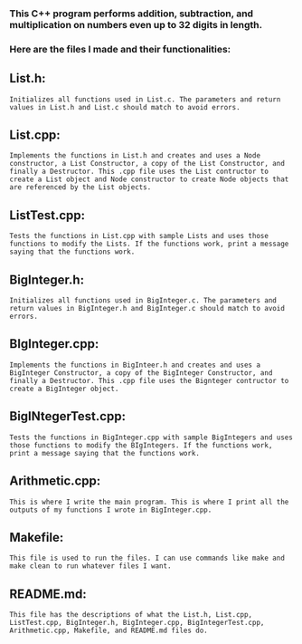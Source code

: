 ### This C++ program performs addition, subtraction, and multiplication on numbers even up to 32 digits in length.
### Here are the files I made and their functionalities:

## List.h:
    Initializes all functions used in List.c. The parameters and return values in List.h and List.c should match to avoid errors.

## List.cpp:
    Implements the functions in List.h and creates and uses a Node constructor, a List Constructor, a copy of the List Constructor, and finally a Destructor. This .cpp file uses the List contructor to create a List object and Node constructor to create Node objects that are referenced by the List objects.

## ListTest.cpp:
    Tests the functions in List.cpp with sample Lists and uses those functions to modify the Lists. If the functions work, print a message saying that the functions work.

## BigInteger.h:
    Initializes all functions used in BigInteger.c. The parameters and return values in BigInteger.h and BigInteger.c should match to avoid errors.

## BIgInteger.cpp:
    Implements the functions in BigInteer.h and creates and uses a BigInteger Constructor, a copy of the BigInteger Constructor, and finally a Destructor. This .cpp file uses the Bignteger contructor to create a BigInteger object.
## BigINtegerTest.cpp:
    Tests the functions in BigInteger.cpp with sample BigIntegers and uses those functions to modify the BIgIntegers. If the functions work, print a message saying that the functions work.

## Arithmetic.cpp: 
    This is where I write the main program. This is where I print all the outputs of my functions I wrote in BigInteger.cpp.

## Makefile:
    This file is used to run the files. I can use commands like make and make clean to run whatever files I want.

## README.md:
    This file has the descriptions of what the List.h, List.cpp, ListTest.cpp, BigInteger.h, BigInteger.cpp, BigIntegerTest.cpp, Arithmetic.cpp, Makefile, and README.md files do.
